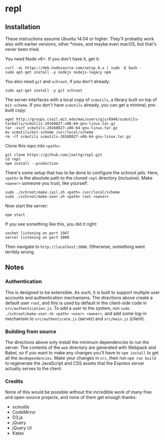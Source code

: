 # repl

## Installation
These instructions assume Ubuntu 14.04 or higher.
They'll probably work also with earlier versions, other *nixes, and maybe even macOS, but that's never been tried.

You need Node v6+. If you don't have it, get it:
```
curl -sL https://deb.nodesource.com/setup_6.x | sudo -E bash -
sudo apt-get install -y nodejs nodejs-legacy npm
```
You also need `git` and `schroot`, if you don't already:
```
sudo apt-get install -y git schroot
```
The server interfaces with a local copy of `scmutils`, a library built on top of `mit-scheme`.
If you don't have `scmutils` already, you can get a minimal, pre-built copy:
```
wget http://groups.csail.mit.edu/mac/users/gjs/6946/scmutils-tarballs/scmutils-20160827-x86-64-gnu-linux.tar.gz
tar -xvzf scmutils-20160827-x86-64-gnu-linux.tar.gz
mv scmutils/mit-scheme /usr/local/scheme
rm -rf scmutils scmutils-20160827-x86-64-gnu-linux.tar.gz
```
Clone this repo into `<path>`:
```
git clone https://github.com/joeltg/repl.git
cd repl
npm install --production
```
There's some setup that has to be done to configure the schroot jails.
Here, `<path>` is the absolute path to the cloned `repl` directory (inclusive).
Make `<owner>` someone you trust, like yourself:
```
sudo ./schroot/make-jail.sh <path> /usr/local/scheme
sudo ./schroot/make-user.sh <path> root <owner>
```
Now start the server:
```
npm start
```
If you see something like this, you did it right:
```
socket listening on port 1947
server listening on port 3000
```
Then navigate to `http://localhost:3000`. Otherwise, something went terribly wrong.

## Notes

### Authentication
This is designed to be extensible.
As such, it is built to support multiple user accounts and authentication mechanisms.
The directions above create a default user `root`, and this is used by default in the client-side code in `src/authentication.js`.
To add a user  to the system, run `sudo ./schroot/make-user.sh <path> <user> <owner>`, and add some log-in mechanism to `src/authenticate.js` (server) and `src/main.js` (client).

### Building from source
The directions above only install the minimum dependencies to run the server.
The contents of the `web` directory are generated with Webpack and Babel, so if you want to make any changes you'll have to `npm install` to get all the `devDependencies`.
Make your changes in `src`, then run `npm run build` to regenerate the JavaScript and CSS assets that the Express server actually serves to the client.

### Credits

None of this would be possible without the incredible work of many free and open-source projects, and none of them get enough thanks:
- scmutils
- CodeMirror
- D3.js
- jQuery
- jQuery UI
- Katex
